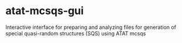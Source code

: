 # atat-mcsqs-gui
Interactive interface for preparing and analyzing files for generation of special quasi-random structures (SQS) using ATAT mcsqs
